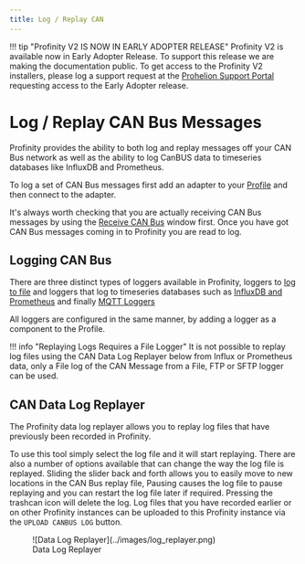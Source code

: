 ```yaml
---
title: Log / Replay CAN
---
```


!!! tip "Profinity V2 IS NOW IN EARLY ADOPTER RELEASE"
    Profinity V2 is available now in Early Adopter Release.  To support this release we are making the documentation public.  To get access to the Profinity V2 installers, please log a support request at the [Prohelion Support Portal](https://prohelion.atlassian.net/servicedesk/customer/portals) requesting access to the Early Adopter release.

# Log / Replay CAN Bus Messages

Profinity provides the ability to both log and replay messages off your CAN Bus network as well as the ability to log CanBUS data to timeseries databases like InfluxDB and Prometheus.  

To log a set of CAN Bus messages first add an adapter to your [Profile](../Getting_Started/Profiles.md) and then connect to the adapter.  

It's always worth checking that you are actually receiving CAN Bus messages by using the [Receive CAN Bus](Send_Receive_CAN_Bus_Messages.md#receive-can-packets) window first.  Once you have got CAN Bus messages coming in to Profinity you are read to log.

## Logging CAN Bus

There are three distinct types of loggers available in Profinity, loggers to [log to file](../Components/Loggers/File_Loggers.md) and loggers that log to timeseries databases such as [InfluxDB and Prometheus](../Components/Loggers/InfluxDB_Prometheus_Logger.md) and finally [MQTT Loggers](../Components/Loggers/MQTT_Logger.md)

All loggers are configured in the same manner, by adding a logger as a component to the Profile.

!!! info "Replaying Logs Requires a File Logger"
    It is not possible to replay log files using the CAN Data Log Replayer below from Influx or Prometheus data, only a File log of the CAN Message from a File, FTP or SFTP logger can be used.

## CAN Data Log Replayer

The Profinity data log replayer allows you to replay log files that have previously been recorded in Profinity.

To use this tool simply select the log file and it will start replaying.  There are also a number of options available that can change the way the log file is replayed. Sliding the slider back and forth allows you to easily move to new locations in the CAN Bus replay file, Pausing causes the log file to pause replaying and you can restart the log file later if required.  Pressing the trashcan icon will delete the log.  Log files that you have recorded earlier or on other Profinity instances can be uploaded to this Profinity instance via the `UPLOAD CANBUS LOG` button.

<figure markdown>
![Data Log Replayer](../images/log_replayer.png)
<figcaption>Data Log Replayer</figcaption>
</figure>